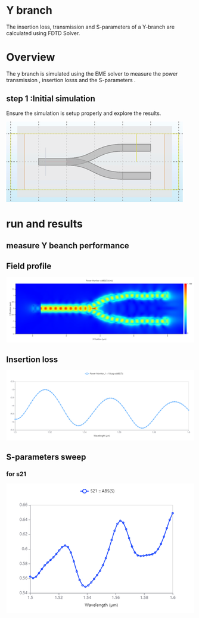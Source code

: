 # Y branch 

The insertion loss, transmission and S-parameters of a Y-branch are calculated using FDTD Solver.

# Overview 

The  y  branch is simulated using the EME solver to measure the power transmission , insertion losss and the S-parameters .


## step 1 :Initial simulation
Ensure the simulation is setup properly and explore the results.

![Y branch structure](ybranchStructure.PNG 'Y branch structure')


# run and results 

## measure Y beanch  performance 

## Field profile
![](ybranchFeildResult.PNG)

## Insertion loss
![](ybranchInsertionLoss.PNG)

## S-parameters sweep
### for s21 

![](ybranchs21.PNG)

